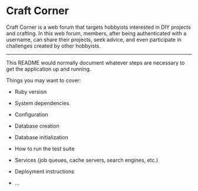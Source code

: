 # Craft Corner

Craft Corner is a web forum that targets hobbyists interested in DIY projects and crafting. In this web forum, members, after being authenticated with a username, can share their projects, seek advice, and even participate in challenges created by other hobbyists. 

______________________________________

This README would normally document whatever steps are necessary to get the
application up and running.

Things you may want to cover:

* Ruby version

* System dependencies

* Configuration

* Database creation

* Database initialization

* How to run the test suite

* Services (job queues, cache servers, search engines, etc.)

* Deployment instructions

* ...
